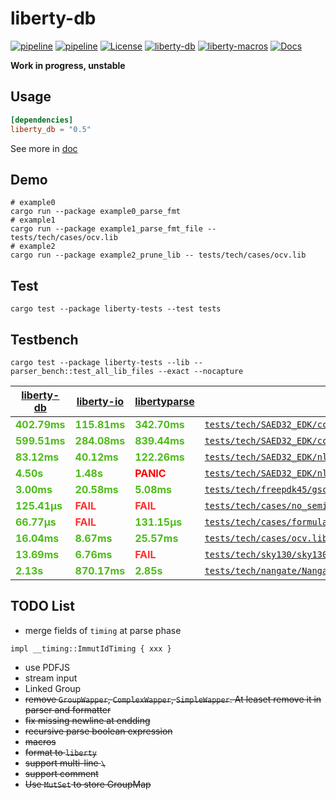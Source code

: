 # liberty-db

[![pipeline](https://github.com/zao111222333/liberty-db/actions/workflows/rust.yml/badge.svg?branch=master)](https://github.com/zao111222333/liberty-db/actions/workflows/rust.yml)
[![pipeline](https://github.com/zao111222333/liberty-db/actions/workflows/static.yml/badge.svg?branch=master)](https://github.com/zao111222333/liberty-db/actions/workflows/static.yml)
[![License](https://img.shields.io/badge/License-MIT-blue.svg)](https://opensource.org/licenses/MIT)
[![liberty-db](https://shields.io/crates/v/liberty-db.svg?style=flat-square&label=liberty-db)](https://crates.io/crates/liberty-db)
[![liberty-macros](https://shields.io/crates/v/liberty-macros.svg?style=flat-square&label=liberty-macros)](https://crates.io/crates/liberty-macros)
[![Docs](https://docs.rs/liberty-db/badge.svg)](https://docs.rs/liberty-db)

**Work in progress, unstable**

## Usage

```toml
[dependencies]
liberty_db = "0.5"
```

See more in [doc](https://docs.rs/liberty-db)

## Demo

``` shell
# example0
cargo run --package example0_parse_fmt
# example1
cargo run --package example1_parse_fmt_file -- tests/tech/cases/ocv.lib
# example2
cargo run --package example2_prune_lib -- tests/tech/cases/ocv.lib
```


## Test

```shell
cargo test --package liberty-tests --test tests
```

## Testbench

```shell
cargo test --package liberty-tests --lib -- parser_bench::test_all_lib_files --exact --nocapture 
```

| [liberty-db](https://crates.io/crates/liberty-db) | [liberty-io](https://crates.io/crates/liberty-io) | [libertyparse](https://crates.io/crates/libertyparse) | Test Liberty File |
| ---------- | ---------- | ------------ | ----------------- |
| <span style="color:#4CBB17">**402.79ms**</span>   | <span style="color:#4CBB17">**115.81ms**</span>   | <span style="color:#4CBB17">**342.70ms**</span>     | [`tests/tech/SAED32_EDK/ccs/saed32hvt_pg_ff0p95v125c.lib`](tests/tech/SAED32_EDK/ccs/saed32hvt_pg_ff0p95v125c.lib)                      |
| <span style="color:#4CBB17">**599.51ms**</span>   | <span style="color:#4CBB17">**284.08ms**</span>   | <span style="color:#4CBB17">**839.44ms**</span>     | [`tests/tech/SAED32_EDK/ccs/saed32hvt_dlvl_ff0p85v25c_i0p85v.lib`](tests/tech/SAED32_EDK/ccs/saed32hvt_dlvl_ff0p85v25c_i0p85v.lib)              |
| <span style="color:#4CBB17">**83.12ms**</span>    | <span style="color:#4CBB17">**40.12ms**</span>    | <span style="color:#4CBB17">**122.26ms**</span>     | [`tests/tech/SAED32_EDK/nldm/saed32hvt_dlvl_ff0p85v25c_i0p85v.lib`](tests/tech/SAED32_EDK/nldm/saed32hvt_dlvl_ff0p85v25c_i0p85v.lib)             |
| <span style="color:#4CBB17">**4.50s**</span>      | <span style="color:#4CBB17">**1.48s**</span>      | <span style="color:red">**PANIC**</span>        | [`tests/tech/SAED32_EDK/nldm/saed32hvt_ff0p85v25c.lib`](tests/tech/SAED32_EDK/nldm/saed32hvt_ff0p85v25c.lib)                         |
| <span style="color:#4CBB17">**3.00ms**</span>     | <span style="color:#4CBB17">**20.58ms**</span>    | <span style="color:#4CBB17">**5.08ms**</span>       | [`tests/tech/freepdk45/gscl45nm.lib`](tests/tech/freepdk45/gscl45nm.lib)                                           |
| <span style="color:#4CBB17">**125.41µs**</span>   | <span style="color:#FF3131">**FAIL**</span>       | <span style="color:#FF3131">**FAIL**</span>         | [`tests/tech/cases/no_semicolon.lib`](tests/tech/cases/no_semicolon.lib)                                           |
| <span style="color:#4CBB17">**66.77µs**</span>    | <span style="color:#FF3131">**FAIL**</span>       | <span style="color:#4CBB17">**131.15µs**</span>     | [`tests/tech/cases/formula.lib`](tests/tech/cases/formula.lib)                                                |
| <span style="color:#4CBB17">**16.04ms**</span>    | <span style="color:#4CBB17">**8.67ms**</span>     | <span style="color:#4CBB17">**25.57ms**</span>      | [`tests/tech/cases/ocv.lib`](tests/tech/cases/ocv.lib)                                                    |
| <span style="color:#4CBB17">**13.69ms**</span>    | <span style="color:#4CBB17">**6.76ms**</span>     | <span style="color:#FF3131">**FAIL**</span>         | [`tests/tech/sky130/sky130_fd_sc_hs__bufinv_8__tt_1p80V_25C_ccsnoise.cell.lib`](tests/tech/sky130/sky130_fd_sc_hs__bufinv_8__tt_1p80V_25C_ccsnoise.cell.lib) |
| <span style="color:#4CBB17">**2.13s**</span>      | <span style="color:#4CBB17">**870.17ms**</span>   | <span style="color:#4CBB17">**2.85s**</span>        | [`tests/tech/nangate/NangateOpenCellLibrary_typical.lib`](tests/tech/nangate/NangateOpenCellLibrary_typical.lib)                       |

## TODO List

+ merge fields of `timing` at parse phase
```
impl __timing::ImmutIdTiming { xxx }
```
+ use PDFJS
+ stream input
+ Linked Group
+ ~~remove `GroupWapper`, `ComplexWapper`, `SimpleWapper`. At leaset remove it in parser and formatter~~
+ ~~fix missing newline at endding~~
+ ~~recursive parse boolean expression~~
+ ~~macros~~
+ ~~format to `liberty`~~
+ ~~support multi-line `\`~~
+ ~~support comment~~
+ ~~Use `MutSet` to store GroupMap~~
